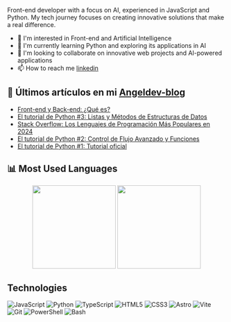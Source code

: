 Front-end developer with a focus on AI, experienced in JavaScript and Python. My tech journey focuses on creating innovative solutions that make a real difference.

- 👀 I'm interested in Front-end and Artificial Intelligence
- 🌱 I'm currently learning Python and exploring its applications in AI
- 💞️ I'm looking to collaborate on innovative web projects and AI-powered applications
- 📫 How to reach me [linkedin](https://www.linkedin.com/in/leo-beneman/)

## 📝 Últimos artículos en mi [Angeldev-blog](https://angeldev-blog.vercel.app/)
- [Front-end y Back-end: ¿Qué es?](https://angeldev-blog.vercel.app/blog/programacion/frontend-backend/)
- [El tutorial de Python #3: Listas y Métodos de Estructuras de Datos](https://angeldev-blog.vercel.app/blog/python/tutorial-python-03/)
- [Stack Overflow: Los Lenguajes de Programación Más Populares en 2024](https://angeldev-blog.vercel.app/blog/programacion/stackoverflow/)
- [El tutorial de Python #2: Control de Flujo Avanzado y Funciones](https://angeldev-blog.vercel.app/blog/python/tutorial-python-02/)
- [El tutorial de Python #1: Tutorial oficial](https://angeldev-blog.vercel.app/blog/python/tutorial-python/)

## 📊 Most Used Languages
<div align="center">
  <img src="https://github-readme-stats.vercel.app/api/top-langs/?username=AngelB-Dev&langs_count=8&layout=compact&theme=react&hide_border=true&bg_color=1F222E&title_color=F85D7F&icon_color=F8D866" height="192px"/>
  <img src="https://github-readme-stats.vercel.app/api?username=AngelB-Dev&show_icons=true&theme=react&hide_border=true&bg_color=1F222E&title_color=F85D7F&icon_color=F8D866" height="192px"/>
</div>

## Technologies
![JavaScript](https://img.shields.io/badge/-JavaScript-F7DF1E?style=flat-square&logo=javascript&logoColor=black)
![Python](https://img.shields.io/badge/-Python-3776AB?style=flat-square&logo=python&logoColor=white)
![TypeScript](https://img.shields.io/badge/-TypeScript-3178C6?style=flat-square&logo=typescript&logoColor=white)
![HTML5](https://img.shields.io/badge/-HTML5-E34F26?style=flat-square&logo=html5&logoColor=white)
![CSS3](https://img.shields.io/badge/-CSS3-1572B6?style=flat-square&logo=css3&logoColor=white)
![Astro](https://img.shields.io/badge/-Astro-FF5D01?style=flat-square&logo=astro&logoColor=white)
![Vite](https://img.shields.io/badge/-Vite-646CFF?style=flat-square&logo=vite&logoColor=white)
![Git](https://img.shields.io/badge/-Git-F05032?style=flat-square&logo=git&logoColor=white)
![PowerShell](https://img.shields.io/badge/-PowerShell-5391FE?style=flat-square&logo=powershell&logoColor=white)
![Bash](https://img.shields.io/badge/-Bash-4EAA25?style=flat-square&logo=gnu-bash&logoColor=white)
